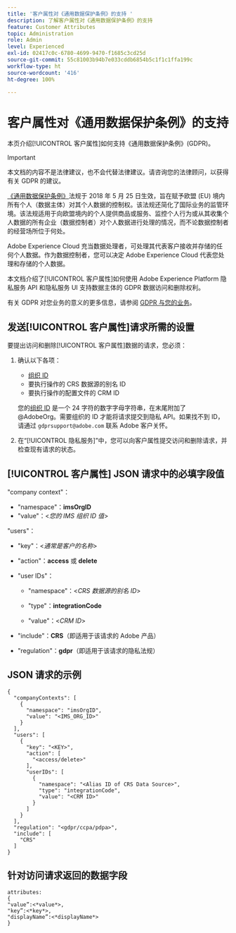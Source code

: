 ```yaml
---
title: '客户属性对《通用数据保护条例》的支持 '
description: 了解客户属性对《通用数据保护条例》的支持
feature: Customer Attributes
topic: Administration
role: Admin
level: Experienced
exl-id: 02417c0c-6780-4699-9470-f1685c3cd25d
source-git-commit: 55c81003b94b7e033cddb6854b5c1f1c1ffa199c
workflow-type: ht
source-wordcount: '416'
ht-degree: 100%

---
```


# 客户属性对《通用数据保护条例》的支持

本页介绍[!UICONTROL 客户属性]如何支持《通用数据保护条例》(GDPR)。

>[!IMPORTANT]
>
>本文档的内容不是法律建议，也不会代替法律建议。请咨询您的法律顾问，以获得有关 GDPR 的建议。

[《通用数据保护条例》](https://business.adobe.com/privacy/general-data-protection-regulation.html)法规于 2018 年 5 月 25 日生效，旨在赋予欧盟 (EU) 境内所有个人（数据主体）对其个人数据的控制权。该法规还简化了国际业务的监管环境。该法规适用于向欧盟境内的个人提供商品或服务、监控个人行为或从其收集个人数据的所有企业（数据控制者）对个人数据进行处理的情况，而不论数据控制者的经营场所位于何处。

Adobe Experience Cloud 充当数据处理者，可处理其代表客户接收并存储的任何个人数据。作为数据控制者，您可以决定 Adobe Experience Cloud 代表您处理和存储的个人数据。

本文档介绍了[!UICONTROL 客户属性]如何使用 Adobe Experience Platform 隐私服务 API 和隐私服务 UI 支持数据主体的 GDPR 数据访问和删除权利。

有关 GDPR 对您业务的意义的更多信息，请参阅 [GDPR 与您的业务](https://business.adobe.com/privacy/general-data-protection-regulation.html)。

## 发送[!UICONTROL 客户属性]请求所需的设置

要提出访问和删除[!UICONTROL 客户属性]数据的请求，您必须：

1. 确认以下各项：

   * [组织 ID](#organizations.md)
   * 要执行操作的 CRS 数据源的别名 ID
   * 要执行操作的配置文件的 CRM ID

   您的[组织 ID](#organizations.md) 是一个 24 字符的数字字母字符串，在末尾附加了 @AdobeOrg。需要组织的 ID 才能将请求提交到隐私 API。如果找不到 ID，请通过 `gdprsupport@adobe.com` 联系 Adobe 客户关怀。

1. 在“[!UICONTROL 隐私服务]”中，您可以向客户属性提交访问和删除请求，并检查现有请求的状态。

## [!UICONTROL 客户属性] JSON 请求中的必填字段值

&quot;company context&quot;：

* &quot;namespace&quot;：**imsOrgID**
* &quot;value&quot;：&lt;*您的 IMS 组织 ID 值*>

&quot;users&quot;：

* &quot;key&quot;：&lt;*通常是客户的名称*>

* &quot;action&quot;：**access** 或 **delete**

* &quot;user IDs&quot;：

   * &quot;namespace&quot;：&lt;*CRS 数据源的别名 ID*>

   * &quot;type&quot;：**integrationCode**

   * &quot;value&quot;：&lt;*CRM ID*>

* &quot;include&quot;：**CRS**（即适用于该请求的 Adobe 产品）

* &quot;regulation&quot;：**gdpr**（即适用于该请求的隐私法规）

## JSON 请求的示例

```
{
  "companyContexts": [
    {
      "namespace": "imsOrgID",
      "value": "<IMS_ORG_ID>"
    }
  ],
  "users": [
    {
      "key": "<KEY>",
      "action": [
        "<access/delete>"
      ],
      "userIDs": [
        {
          "namespace": "<Alias ID of CRS Data Source>",
          "type": "integrationCode",
          "value": "<CRM ID>"
        }
      ]
    }
  ],
  "regulation": "<gdpr/ccpa/pdpa>",
  "include": [
    "CRS"
  ]
}
```

## 针对访问请求返回的数据字段

```
attributes:
{
"value”:<*value*>,
"key”:<*key*>,
"displayName”:<*displayName*>
}
```
